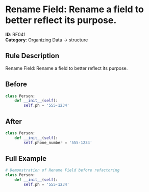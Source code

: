# Rename Field: Rename a field to better reflect its purpose.

**ID**: RF041  
**Category**: Organizing Data → structure

## Rule Description
Rename Field: Rename a field to better reflect its purpose.

## Before
```python
class Person:
    def __init__(self):
        self.ph = '555‑1234'
```

## After  
```python
class Person:
    def __init__(self):
        self.phone_number = '555‑1234'
```

## Full Example
```python
# Demonstration of Rename Field before refactoring
class Person:
    def __init__(self):
        self.ph = '555‑1234'
```
